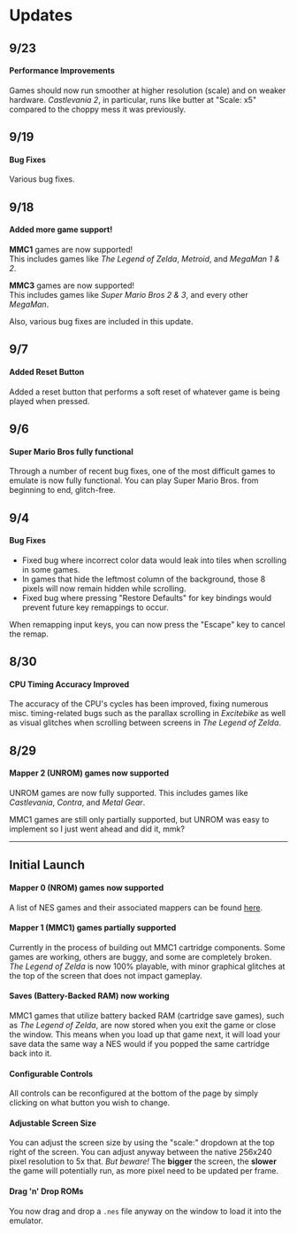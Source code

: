 # Updates

## 9/23

#### Performance Improvements

Games should now run smoother at higher resolution (scale) and on weaker hardware.
_Castlevania 2_, in particular, runs like butter at "Scale: x5" compared to the choppy mess it was previously.

## 9/19

#### Bug Fixes

Various bug fixes.


## 9/18

#### Added more game support!

**MMC1** games are now supported!  
This includes games like _The Legend of Zelda_, _Metroid_, and _MegaMan 1 & 2_.

**MMC3** games are now supported!  
This includes games like _Super Mario Bros 2 & 3_, and every other _MegaMan_.

Also, various bug fixes are included in this update.


## 9/7

#### Added Reset Button

Added a reset button that performs a soft reset of whatever game is being played when pressed.


## 9/6

#### Super Mario Bros fully functional

Through a number of recent bug fixes, one of the most difficult games to emulate is now fully functional.
You can play Super Mario Bros. from beginning to end, glitch-free.


## 9/4

#### Bug Fixes

* Fixed bug where incorrect color data would leak into tiles when scrolling in some games.
* In games that hide the leftmost column of the background, those 8 pixels will now remain hidden while scrolling.
* Fixed bug where pressing "Restore Defaults" for key bindings would prevent future key remappings to occur.

When remapping input keys, you can now press the "Escape" key to cancel the remap.

## 8/30

#### CPU Timing Accuracy Improved
The accuracy of the CPU's cycles has been improved, fixing numerous misc. timing-related bugs such as the parallax scrolling in _Excitebike_ as well as visual glitches when scrolling between screens in _The Legend of Zelda_.


## 8/29

#### Mapper 2 (UNROM) games now supported

UNROM games are now fully supported. This includes games like _Castlevania_, _Contra_, and _Metal Gear_.

MMC1 games are still only partially supported, but UNROM was easy to implement so I just went ahead and did it, mmk?

---

## Initial Launch

#### Mapper 0 (NROM) games now supported

A list of NES games and their associated mappers can be found [here](http://tuxnes.sourceforge.net/nesmapper.txt).

#### Mapper 1 (MMC1) games partially supported

Currently in the process of building out MMC1 cartridge components. Some games are working, others are buggy, and some are completely broken. _The Legend of Zelda_ is now 100% playable, with minor graphical glitches at the top of the screen that does not impact gameplay.

#### Saves (Battery-Backed RAM) now working

MMC1 games that utilize battery backed RAM (cartridge save games), such as _The Legend of Zelda_, are now stored when you exit the game or close the window. This means when you load up that game next, it will load your save data the same way a NES would if you popped the same cartridge back into it.

#### Configurable Controls

All controls can be reconfigured at the bottom of the page by simply clicking on what button you wish to change.

#### Adjustable Screen Size

You can adjust the screen size by using the "scale:" dropdown at the top right of the screen. You can adjust anyway between the native 256x240 pixel resolution to 5x that. _But beware!_ The **bigger** the screen, the **slower** the game will potentially run, as more pixel need to be updated per frame.

#### Drag 'n' Drop ROMs

You now drag and drop a `.nes` file anyway on the window to load it into the emulator.
